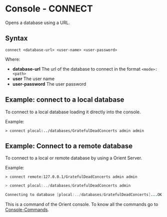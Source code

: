 # Console - CONNECT

Opens a database using a URL.

## Syntax

```
connect <database-url> <user-name> <user-password>
```

Where:

- **database-url**   The url of the database to connect in the format <code>&lt;mode&gt;:&lt;path&gt;</code>
- **user**           The user name
- **user-password**  The user password

## Example: connect to a local database

To connect to a local database loading it directly into the console.

Example:
```
> connect plocal:../databases/GratefulDeadConcerts admin admin
```

## Example: Connect to a remote database

To connect to a local or remote database by using a Orient Server.

Example:
```
> connect remote:127.0.0.1/GratefulDeadConcerts admin admin
```

```java
> connect plocal:../databases/GratefulDeadConcerts admin

Connecting to database [plocal:../databases/GratefulDeadConcerts]...OK
```

This is a command of the Orient console. To know all the commands go to [Console-Commands](Console-Commands.md).
